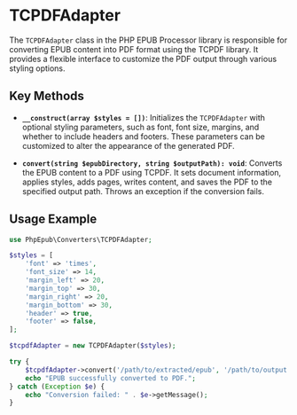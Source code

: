 # TCPDFAdapter

The `TCPDFAdapter` class in the PHP EPUB Processor library is responsible for converting EPUB content into PDF format using the TCPDF library.
It provides a flexible interface to customize the PDF output through various styling options.

## Key Methods

- **`__construct(array $styles = [])`**: Initializes the `TCPDFAdapter` with optional styling parameters, such as font, font size, margins, and whether to include headers and footers. These parameters can be customized to alter the appearance of the generated PDF.

- **`convert(string $epubDirectory, string $outputPath): void`**: Converts the EPUB content to a PDF using TCPDF. It sets document information, applies styles, adds pages, writes content, and saves the PDF to the specified output path. Throws an exception if the conversion fails.

## Usage Example

```php
use PhpEpub\Converters\TCPDFAdapter;

$styles = [
    'font' => 'times',
    'font_size' => 14,
    'margin_left' => 20,
    'margin_top' => 30,
    'margin_right' => 20,
    'margin_bottom' => 30,
    'header' => true,
    'footer' => false,
];

$tcpdfAdapter = new TCPDFAdapter($styles);

try {
    $tcpdfAdapter->convert('/path/to/extracted/epub', '/path/to/output.pdf');
    echo "EPUB successfully converted to PDF.";
} catch (Exception $e) {
    echo "Conversion failed: " . $e->getMessage();
}
```
